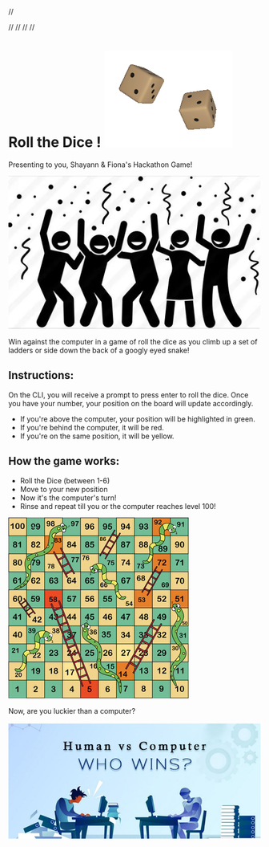 // <style>
//r { color: Red }
//y { color: Yellow }
//g { color: Green }
//</style>

//<head>
//<style>
//body 
//p {
//  font-size: 20px;
//}
//</style>
//</head>
//<body>


# Roll the Dice ! ![Alt Text](dices-9017_256.gif)


Presenting to you, Shayann &amp; Fiona's Hackathon Game! 

![cheering](Cheering.JPG)


Win against the computer in a game of roll the dice as you climb up a set of ladders or side down the back of a googly eyed snake! 


## Instructions: 
On the CLI, you will receive a prompt to press enter to roll the dice.
Once you have your number, your position on the board will update accordingly. 

- If you're above the computer, your position will be highlighted in <g>green</g>. 
- If you're behind the computer, it will be <r>red</r>. 
- If you're on the same position, it will be <y>yellow</y>.

## How the game works: 
- Roll the Dice (between 1-6)
- Move to your new position 
- Now it's the computer's turn!
- Rinse and repeat till you or the computer reaches level 100!

![Snakes and Ladders](snakes%20and%20ladders.jpg)


Now, are you luckier than a computer?

![cheering](Human%20vs%20Comp.JPG)


